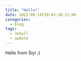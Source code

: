 ```yaml
---
title: "Hello!"
date: 2021-08-14T19:43:30-21:00
categories:
  - blog
tags:
  - Jekyll
  - update
---
```


Hello from Siyi :) 